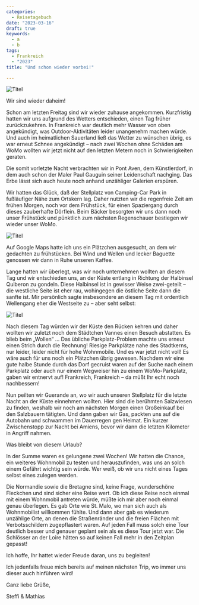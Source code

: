 ```yaml
---
categories:
  - Reisetagebuch
date: "2023-03-16"
draft: true
keywords:
  - a
  - b
tags:
  - Frankreich
  - "2023"
title: "Und schon wieder vorbei!"

---
```


![Titel](...)
<!-- Pont Aven -->

Wir sind wieder daheim!

Schon am letzten Freitag sind wir wieder zuhause angekommen. Kurzfristig hatten
wir uns aufgrund des Wetters entschieden, einen Tag früher zurückzukehren. In
Frankreich war deutlich mehr Wasser von oben angekündigt, was
Outdoor-Aktivitäten leider unangenehm machen würde. Und auch im heimatlichen
Sauerland ließ das Wetter zu wünschen übrig, es war erneut Schnee angekündigt –
nach zwei Wochen ohne Schäden am WoMo wollten wir jetzt nicht auf den letzten
Metern noch in Schwierigkeiten geraten.

Die somit vorletzte Nacht verbrachten wir in Pont Aven, dem Künstlerdorf, in dem
auch schon der Maler Paul Gauguin seiner Leidenschaft nachging. Das Erbe lässt
sich auch heute noch anhand unzähliger Galerien erspüren.

Wir hatten das Glück, daß der Stellplatz von Camping-Car Park in fußläufiger
Nähe zum Ortskern lag. Daher nutzten wir die regenfreie Zeit am frühen Morgen,
noch vor dem Frühstück, für einen Spaziergang durch dieses zauberhafte Dörflein.
Beim Bäcker besorgten wir uns dann noch unser Frühstück und pünktlich zum
nächsten Regenschauer bestiegen wir wieder unser WoMo.

![Titel](...)

Auf Google Maps hatte ich uns ein Plätzchen ausgesucht, an dem wir gedachten zu
frühstücken. Bei Wind und Wellen und lecker Baguette genossen wir dann in Ruhe
unseren Kaffee.

Lange hatten wir überlegt, was wir noch unternehmen wollten an diesem Tag und
wir entschieden uns, an der Küste entlang in Richtung der Halbinsel Quiberon zu
gondeln. Diese Halbinsel ist in gewisser Weise zwei-geteilt – die westliche
Seite ist eher rau, wohingegen die östliche Seite dann die sanfte ist. Mir
persönlich sagte insbesondere an diesem Tag mit ordentlich Wellengang eher die
Westseite zu – aber seht selbst:

![Titel](...)
<!-- Entlang der Küste -->
<!-- An der Westseite Quiberons -->

Nach diesem Tag würden wir der Küste den Rücken kehren und daher wollten wir
zuletzt noch dem Städtchen Vannes einen Besuch abstatten. Es blieb beim
„Wollen“ … Das übliche Parkplatz-Problem machte uns erneut einen Strich durch
die Rechnung! Riesige Parkplätze nahe des Stadtkerns, nur leider, leider nicht
für hohe Wohnmobile. Und es war jetzt nicht voll! Es wäre auch für uns noch ein
Plätzchen übrig gewesen. Nachdem wir eine gute halbe Stunde durch das Dorf
gecruist waren auf der Suche nach einem Parkplatz oder auch nur einem Wegweiser
hin zu einem WoMo-Parkplatz, gaben wir entnervt auf! Frankreich, Frankreich – da
müßt Ihr echt noch nachbessern!

Nun peilten wir Guerande an, wo wir auch unseren Stellplatz für die letzte Nacht
an der Küste einnehmen wollten. Hier sind die berühmten Salzwiesen zu finden,
weshalb wir noch am nächsten Morgen einen Großeinkauf bei den Salzbauern
tätigten. Und dann gaben wir Gas, packten uns auf die Autobahn und schwammen im
Dauerregen gen Heimat. Ein kurzer Zwischenstopp zur Nacht bei Amiens, bevor wir
dann die letzten Kilometer in Angriff nahmen.

Was bleibt von diesem Urlaub?

In der Summe waren es gelungene zwei Wochen! Wir hatten die Chance, ein weiteres
Wohnmobil zu testen und herauszufinden, was uns an solch einem Gefährt wichtig
sein würde. Wer weiß, ob wir uns nicht eines Tages selbst eines zulegen werden.

Die Normandie sowie die Bretagne sind, keine Frage, wunderschöne Fleckchen und
sind sicher eine Reise wert. Ob ich diese Reise noch einmal mit einem Wohnmobil
antreten würde, müßte ich mir aber noch einmal genau überlegen. Es gab Orte wie
St. Malo, wo man sich auch als Wohnmobilist willkommen fühlte. Und dann aber gab
es wiederum unzählige Orte, an denen die Straßenränder und die freien Flächen
mit Verbotsschildern zugepflastert waren. Auf jeden Fall muss solch eine Tour
deutlich besser und genauer geplant sein als es diese Tour jetzt war. Die
Schlösser an der Loire hätten so auf keinen Fall mehr in den Zeitplan gepasst!

Ich hoffe, Ihr hattet wieder Freude daran, uns zu begleiten!

Ich jedenfalls freue mich bereits auf meinen nächsten Trip, wo immer uns dieser
auch hinführen wird!

Ganz liebe Grüße,

Steffi & Mathias

